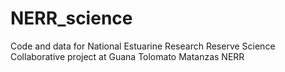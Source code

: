 # NERR_science
Code and data for National Estuarine Research Reserve Science Collaborative project at Guana Tolomato Matanzas NERR

